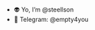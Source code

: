 - 👽 Yo, I’m @steellson
- 📩 Telegram: @empty4you

<!---
steellson/steellson is a ✨ special ✨ repository because its `README.md` (this file) appears on your GitHub profile.
You can click the Preview link to take a look at your changes.
--->
